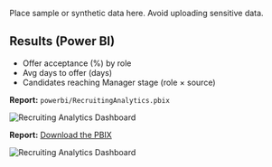 Place sample or synthetic data here. Avoid uploading sensitive data.
## Results (Power BI)
- Offer acceptance (%) by role
- Avg days to offer (days)
- Candidates reaching Manager stage (role × source)

**Report:** `powerbi/RecruitingAnalytics.pbix`

![Recruiting Analytics Dashboard](assets/report.png)

**Report:** [Download the PBIX](powerbi/RecruitingAnalytics.pbix)

![Recruiting Analytics Dashboard](assets/report.png)
